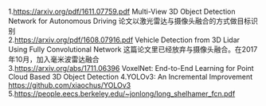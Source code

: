 1.https://arxiv.org/pdf/1611.07759.pdf  Multi-View 3D Object Detection Network for Autonomous Driving  论文以激光雷达与摄像头融合的方式做目标识别  
2.https://arxiv.org/pdf/1608.07916.pdf  Vehicle Detection from 3D Lidar Using Fully
Convolutional Network    这篇论文里已经放弃与摄像头融合。在2017年10月，加入毫米波雷达融合  
3.https://arxiv.org/abs/1711.06396  VoxelNet: End-to-End Learning for Point Cloud Based 3D Object Detection
4.YOLOv3: An Incremental Improvement    https://github.com/xiaochus/YOLOv3  
5.https://people.eecs.berkeley.edu/~jonlong/long_shelhamer_fcn.pdf 
